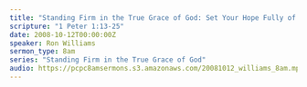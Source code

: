 ```yaml
---
title: "Standing Firm in the True Grace of God: Set Your Hope Fully of Grace"
scripture: "1 Peter 1:13-25"
date: 2008-10-12T00:00:00Z
speaker: Ron Williams
sermon_type: 8am
series: "Standing Firm in the True Grace of God"
audio: https://pcpc8amsermons.s3.amazonaws.com/20081012_williams_8am.mp3 
---
```



